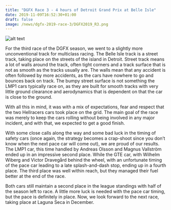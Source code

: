 ```yaml
---
title: "DGFX Race 3 - 4 hours of Detroit Grand Prix at Belle Isle"
date: 2019-11-09T16:52:30+01:00
draft: false
image: /news/dgfx-2019-race-3/DGFX2019_R3.png
---
```

![alt text](/news/dgfx-2019-race-3/DGFX2019_R3.png)

For the third race of the DGFX season, we went to a slightly more unconventional track for multiclass racing. The Belle Isle track is a street track, taking place on the streets of the island in Detroit. Street track means a lot of walls around the track, often tight corners and a track surface that is not as smooth as the tracks usually are. The walls mean that any accident is often followed by more accidents, as the cars have nowhere to go and bounces back on track. The bumpy street surface is not something the LMP1 cars typically race on, as they are built for smooth tracks with very little ground clearance and aerodynamics that is dependent on that the car is close to the ground.

With all this in mind, it was with a mix of expectations, fear and respect that the two Hellracers cars took place on the grid. The main goal of the race was merely to keep the cars rolling without being involved in any major incident, and with that, we expected to get a good finish.

With some close calls along the way and some bad luck in the timing of safety cars (once again, the strategy becomes a crap-shoot since you don’t know when the next pace car will come out), we are proud of our results. The LMP1 car, this time handled by Andreas Olsson and Magnus Vallström ended up in an impressive second place. While the GTE car, with Wilhelm Wiberg and Victor Dravegård behind the wheel, with an unfortunate timing of the pace car leading to a late splash-and-dash stop, ending up in a fourth place. The third place was well within reach, but they managed their fuel better at the end of the race.

Both cars still maintain a second place in the league standings with half of the season left to race. A little more luck is needed with the pace car timing, but the pace is definitely in place. Now, we look forward to the next race, taking place at Laguna Seca in December.
